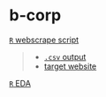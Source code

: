 # b-corp

[`R` webscrape script](r/bftw_scrape.R)
> - [`.csv` output](data/bftw_workers.csv)
> - [target website](https://www.bcorporation.net/en-us/best-for-the-world-2022-workers)

[`R` EDA](r/eda.R)
